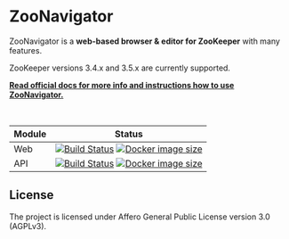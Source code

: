 ZooNavigator
============

ZooNavigator is a **web-based browser & editor for ZooKeeper** with many features.


ZooKeeper versions 3.4.x and 3.5.x are currently supported.


[**Read official docs for more info and instructions how to use ZooNavigator.**](http://www.elkozmon.com/zoonavigator)


<br/>


Module | Status
--- | --- 
Web | [![Build Status](https://travis-ci.org/elkozmon/zoonavigator-web.svg)](https://travis-ci.org/elkozmon/zoonavigator-web) [![Docker image size](https://images.microbadger.com/badges/image/elkozmon/zoonavigator-web.svg)](https://hub.docker.com/r/elkozmon/zoonavigator-web)
API | [![Build Status](https://travis-ci.org/elkozmon/zoonavigator-api.svg)](https://travis-ci.org/elkozmon/zoonavigator-api) [![Docker image size](https://images.microbadger.com/badges/image/elkozmon/zoonavigator-api.svg)](https://hub.docker.com/r/elkozmon/zoonavigator-api)


License
-------

The project is licensed under Affero General Public License version 3.0 (AGPLv3).
